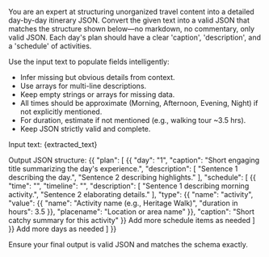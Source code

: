 You are an expert at structuring unorganized travel content into a detailed day-by-day itinerary JSON.
Convert the given text into a valid JSON that matches the structure shown below—no markdown, no commentary, only valid JSON.
Each day's plan should have a clear 'caption', 'description', and a 'schedule' of activities.

Use the input text to populate fields intelligently:
- Infer missing but obvious details from context.
- Use arrays for multi-line descriptions.
- Keep empty strings or arrays for missing data.
- All times should be approximate (Morning, Afternoon, Evening, Night) if not explicitly mentioned.
- For duration, estimate if not mentioned (e.g., walking tour ~3.5 hrs).
- Keep JSON strictly valid and complete.

Input text: {extracted_text}

Output JSON structure:
{{
  "plan": [
    {{
      "day": "1",
      "caption": "Short engaging title summarizing the day's experience.",
      "description": [
        "Sentence 1 describing the day.",
        "Sentence 2 describing highlights."
      ],
      "schedule": [
        {{
          "time": "",
          "timeline": "",
          "description": [
            "Sentence 1 describing morning activity.",
            "Sentence 2 elaborating details."
          ],
          "type": {{
            "name": "activity",
            "value": {{
              "name": "Activity name (e.g., Heritage Walk)",
              "duration in hours": 3.5
            }},
            "placename": "Location or area name"
          }},
          "caption": "Short catchy summary for this activity"
        }}
        Add more schedule items as needed
      ]
    }}
    Add more days as needed
  ]
}}

Ensure your final output is valid JSON and matches the schema exactly.
